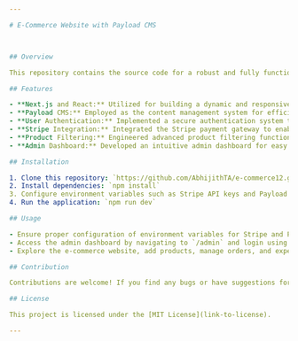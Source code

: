 ```yaml
---

# E-Commerce Website with Payload CMS



## Overview

This repository contains the source code for a robust and fully functional e-commerce website developed using Next.js and React, powered by Payload CMS. The application facilitates seamless browsing, shopping, and management of products and orders in an intuitive and user-friendly interface.

## Features

- **Next.js and React:** Utilized for building a dynamic and responsive user interface, ensuring a seamless browsing experience across devices.
- **Payload CMS:** Employed as the content management system for efficient data handling, enabling easy modification and update of website content.
- **User Authentication:** Implemented a secure authentication system to manage user login/logout and safeguard sensitive user data.
- **Stripe Integration:** Integrated the Stripe payment gateway to enable secure and convenient online transactions.
- **Product Filtering:** Engineered advanced product filtering functionalities for users to navigate and find products efficiently.
- **Admin Dashboard:** Developed an intuitive admin dashboard for easy management of products, orders, and website content.

## Installation

1. Clone this repository: `https://github.com/AbhijithTA/e-commerce12.git`
2. Install dependencies: `npm install`
3. Configure environment variables such as Stripe API keys and Payload CMS settings.
4. Run the application: `npm run dev`

## Usage

- Ensure proper configuration of environment variables for Stripe and Payload CMS to enable full functionality.
- Access the admin dashboard by navigating to `/admin` and login using admin credentials.
- Explore the e-commerce website, add products, manage orders, and experience the seamless shopping flow.

## Contribution

Contributions are welcome! If you find any bugs or have suggestions for improvement, please create an issue or submit a pull request.

## License

This project is licensed under the [MIT License](link-to-license).

---
```

